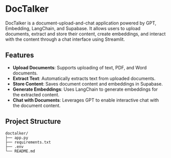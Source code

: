 # DocTalker

DocTalker is a document-upload-and-chat application powered by GPT, Embedding, LangChain, and Supabase. It allows users to upload documents, extract and store their content, create embeddings, and interact with the content through a chat interface using Streamlit.

## Features

- **Upload Documents**: Supports uploading of text, PDF, and Word documents.
- **Extract Text**: Automatically extracts text from uploaded documents.
- **Store Content**: Saves document content and embeddings in Supabase.
- **Generate Embeddings**: Uses LangChain to generate embeddings for the extracted content.
- **Chat with Documents**: Leverages GPT to enable interactive chat with the document content.

## Project Structure

```plaintext
doctalker/
├── app.py
├── requirements.txt
├── .env
└── README.md

